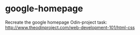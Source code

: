 # google-homepage
Recreate the google homepage
Odin-project task: http://www.theodinproject.com/web-development-101/html-css
